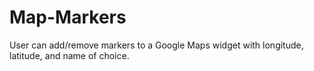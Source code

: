 # Map-Markers
User can add/remove markers to a Google Maps widget with longitude, latitude, and name of choice.
